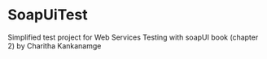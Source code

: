 # SoapUiTest
Simplified test project for Web Services Testing with soapUI book (chapter 2) by Charitha Kankanamge
